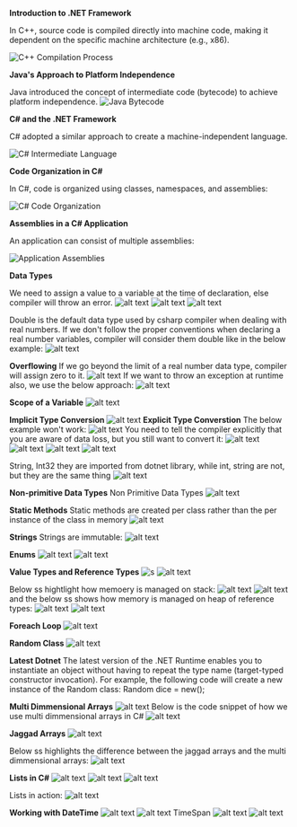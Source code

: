 **Introduction to .NET Framework**

In C++, source code is compiled directly into machine code, making it dependent on the specific machine architecture (e.g., x86).

![C++ Compilation Process](<cpp archi.png>)

**Java's Approach to Platform Independence**

Java introduced the concept of intermediate code (bytecode) to achieve platform independence.
![Java Bytecode](<java archi.png>)


**C# and the .NET Framework**

C# adopted a similar approach to create a machine-independent language.

![C# Intermediate Language](<csharp archi.png>)

**Code Organization in C#**

In C#, code is organized using classes, namespaces, and assemblies:

![C# Code Organization](<csharp code org.png>)

**Assemblies in a C# Application**

An application can consist of multiple assemblies:

![Application Assemblies](<csharp assemblies.png>) 

**Data Types**

We need to assign a value to a variable at the time of declaration, else compiler will throw an error.
![alt text](<naming conventions.png>)
![alt text](image.png)
![alt text](image-1.png)

Double is the default data type used by csharp compiler when dealing with real numbers. If we don't follow
the proper conventions when declaring a  real number variables, compiler will consider them double like
in the below example:
![alt text](image-2.png)

**Overflowing**
If we go beyond the limit of a real number data type, compiler will assign zero to it.
![alt text](image-5.png)
If we want to throw an exception at runtime also, we use the below approach:
![alt text](image-6.png)

**Scope of a Variable**
![alt text](image-7.png)

**Implicit Type Conversion**
![alt text](image-8.png)
**Explicit Type Converstion**
The below example won't work:
![alt text](image-9.png)
You need to tell the compiler explicitly that you are aware of data loss, but you still want to convert it:
![alt text](image-10.png)
![alt text](image-11.png)
![alt text](image-12.png)
![alt text](image-13.png)

String, Int32 they are imported from dotnet library, while int, string are not, but they are the
same thing
![alt text](image-16.png)

**Non-primitive Data Types**
Non Primitive Data Types
![alt text](image-3.png)

**Static Methods**
Static methods are created per class rather than the per instance of the class in memory
![alt text](image-14.png)

**Strings**
Strings are immutable:
![alt text](image-15.png)

**Enums**
![alt text](image-17.png)
![alt text](image-18.png)

**Value Types and Reference Types**
![s](image-19.png)
![alt text](image-20.png)

Below ss hightlight how memoery is managed on stack:
![alt text](image-21.png)
![alt text](image-22.png)
and the below ss shows how memory is managed on heap of reference types:
![alt text](image-23.png)
![alt text](image-24.png)

**Foreach Loop**
![alt text](image-25.png)

**Random Class**
![alt text](<Screenshot (72).png>)

**Latest Dotnet**
The latest version of the .NET Runtime enables you to instantiate an object without having to repeat the type name (target-typed constructor invocation). For example, the following code will create a new instance of the Random class:
Random dice = new();

**Multi Dimmensional Arrays**
![alt text](image-27.png)
Below is the code snippet of how we use multi dimmensional arrays in C#
![alt text](image-28.png)

**Jaggad Arrays**
![alt text](image-30.png)

Below ss highlights the difference between the jaggad arrays and the multi dimmensional arrays:
![alt text](image-31.png)

**Lists in C#**
![alt text](image-32.png)
![alt text](image-33.png)
![alt text](image-34.png)

Lists in action:
![alt text](image-35.png)

**Working with DateTime**
![alt text](image-36.png)
![alt text](image-37.png)
TimeSpan
![alt text](image-38.png)
![alt text](image-39.png)